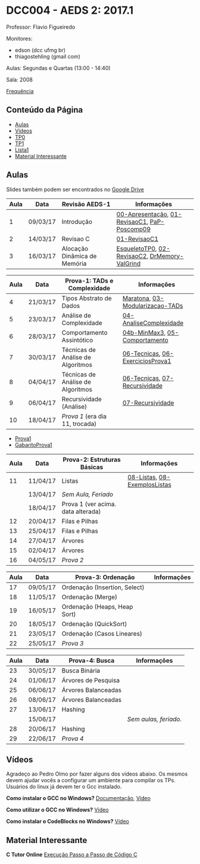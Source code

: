 # DCC004 - AEDS 2: 2017.1

Professor: Flavio Figueiredo

Monitores: 
  - edson (dcc ufmg br)
  - thiagostehling (gmail com)

Aulas: Segundas e Quartas (13:00 - 14:40)

Sala: 2008

[Frequência](https://docs.google.com/spreadsheets/d/1-hAnJ63kZQ6Wd2hCGYhRkrp2qrgDRhMzr-p-4oxs2bU)

## Conteúdo da Página

- [Aulas](#aulas)
- [Vídeos](#vídeos)
- [TP0](https://github.com/flaviovdf/AEDS2-2017-1/blob/master/TP0/README.md)
- [TP1](https://github.com/flaviovdf/AEDS2-2017-1/blob/master/TP1/README.md)
- [Lista1](https://github.com/flaviovdf/AEDS2-2017-1/blob/master/listas/Lista1.md)
- [Material Interessante](#material-interessante)

## Aulas

Slides também podem ser encontrados no [Google Drive](https://drive.google.com/drive/folders/0B0ryAvcYobs0RWtXV2hWeUdSUjQ)

| Aula | Data     |  Revisão AEDS-1                           | Informações                                            |
|------|----------|-------------------------------------------|--------------------------------------------------------|
|   1  | 09/03/17 |  Introdução                               | [00-Apresentação], [01-RevisaoC1], [PaP-Poscomp09]     |
|   2  | 14/03/17 |  Revisao C                                | [01-RevisaoC1]                                         |
|   3  | 16/03/17 |  Alocação Dinâmica de Memória             | [EsqueletoTP0], [02-RevisaoC2], [DrMemory-ValGrind]    |

| Aula | Data     |  Prova-1: TADs e Complexidade             | Informações                                            |
|------|----------|-------------------------------------------|--------------------------------------------------------|
|   4  | 21/03/17 |  Tipos Abstrato de Dados                  |[Maratona], [03-Modularizacao-TADs]                     |
|   5  | 23/03/17 |  Análise de Complexidade                  |[04-AnaliseComplexidade]                                |
|   6  | 28/03/17 |  Comportamento Assintótico                |[04b-MinMax3], [05-Comportamento]                       |
|   7  | 30/03/17 |  Técnicas de Análise de Algoritmos        |[06-Tecnicas], [06-ExerciciosProva1]                    |
|   8  | 04/04/17 |  Técnicas de Análise de Algoritmos        |[06-Tecnicas], [07-Recursividade]                       |
|   9  | 06/04/17 |  Recursividade (Análise)                  |[07-Recursividade]                                      |
|   10 | 18/04/17 |  *Prova 1* (era dia 11, trocada)          |                                                        |

- [Prova1](https://github.com/flaviovdf/AEDS2-2017-1/blob/master/provas/Prova1.pdf)
- [GabaritoProva1](https://github.com/flaviovdf/AEDS2-2017-1/blob/master/provas/Prova1Gabarito.pdf)

| Aula | Data     |  Prova-2: Estruturas Básicas              | Informações                                            |
|------|----------|-------------------------------------------|--------------------------------------------------------|
|   11 | 11/04/17 |  Listas                                   | [08-Listas], [08-ExemplosListas]                       |
|      | 13/04/17 |  *Sem Aula, Feriado*                      |                                                        |
|      | 18/04/17 |  Prova 1 (ver acima. data alterada)       |                                                        |
|   12 | 20/04/17 |  Filas e Pilhas                           |                                                        |
|   13 | 25/04/17 |  Filas e Pilhas                           |                                                        |
|   14 | 27/04/17 |  Árvores                                  |                                                        |
|   15 | 02/04/17 |  Árvores                                  |                                                        |
|   16 | 04/05/17 |  *Prova 2*                                |                                                        |

| Aula | Data     |  Prova-3: Ordenação                       | Informações                                            |
|------|----------|-------------------------------------------|--------------------------------------------------------|
|   17 | 09/05/17 |  Ordenação (Insertion, Select)            |                                                        |
|   18 | 11/05/17 |  Ordenação (Merge)                        |                                                        |
|   19 | 16/05/17 |  Ordenação (Heaps, Heap Sort)             |                                                        |
|   20 | 18/05/17 |  Ordenação (QuickSort)                    |                                                        |
|   21 | 23/05/17 |  Ordenação (Casos Lineares)               |                                                        |
|   22 | 25/05/17 |  *Prova 3*                                |                                                        |

| Aula | Data     |  Prova-4: Busca                           | Informações                                            |
|------|----------|-------------------------------------------|--------------------------------------------------------|
|   23 | 30/05/17 |  Busca Binária                            |                                                        |
|   24 | 01/06/17 |  Árvores de Pesquisa                      |                                                        |
|   25 | 06/06/17 |  Árvores Balanceadas                      |                                                        |
|   26 | 08/06/17 |  Árvores Balanceadas                      |                                                        |
|   27 | 13/06/17 |  Hashing                                  |                                                        |
|      | 15/06/17 |                                           | *Sem aulas, feriado.*                                  |
|   28 | 20/06/17 |  Hashing                                  |                                                        |
|   29 | 22/06/17 |  *Prova 4*                                |                                                        |

## Vídeos

Agradeço ao Pedro Olmo por fazer alguns dos vídeos abaixo. Os mesmos devem
ajudar vocês a configurar um ambiente para compilar os TPs.
Usuários do linux já devem ter o Gcc instalado.

**Como instalar o GCC no Windows?** [Documentação](http://homepages.dcc.ufmg.br/~olmo/Instalacao%20GCC%20e%20Textpad.pdf), [Vídeo](https://www.youtube.com/watch?v=FzPBZjkoEmA)

**Como utilizar o GCC no Windows?** [Vídeo](https://www.youtube.com/watch?v=55UX7YpRTig)

**Como instalar o CodeBlocks no Windows?** [Vídeo](http://www.youtube.com/watch?v=w2XLvEcSrgo)

## Material Interessante

**C Tutor Online** [Execução Passo a Passo de Código C](http://pythontutor.com/c.html)

[00-Apresentação]: ./slides/00-Apresentacao.pdf
[01-RevisaoC1]: ./slides/01-RevisaoC.pdf
[PaP-Poscomp09]: https://goo.gl/XoMnzc
[EsqueletoTP0]: https://github.com/flaviovdf/AEDS2-2017-1/tree/master/TP0/main.c
[02-RevisaoC2]: ./slides/02-RevisaoC2.pdf
[DrMemory-ValGrind]: https://github.com/flaviovdf/AEDS2-2017-1/tree/master/valgriddrmem

[03-Modularizacao-TADs]: ./slides/03-Modularizacao-TADs.pdf
[Maratona]: ./slides/divulgacao-maratona.pdf
[04-AnaliseComplexidade]: ./slides/04-AnaliseComplexidade.pdf
[04b-MinMax3]: ./slides/04b-MinMax3.pdf
[05-Comportamento]: ./slides/05-ComportamentoAssintotico.pdf
[06-Tecnicas]: ./slides/06-Tecnicas.pdf
[06-ExerciciosProva1]: https://github.com/flaviovdf/AEDS2-2017-1/blob/master/listas/Lista1.md
[07-Recursividade]: ./slides/07-Recursividade.pdf
[08-Listas]: ./slides/08-Listas.pdf
[08-ExemplosListas]: https://github.com/flaviovdf/AEDS2-2017-1/tree/master/exemplos/listas
